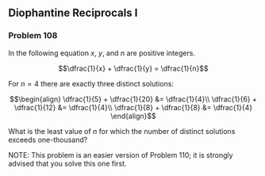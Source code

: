 ## Diophantine Reciprocals I

### Problem 108

In the following equation $x$, $y$, and $n$ are positive integers.
```math
\dfrac{1}{x} + \dfrac{1}{y} = \dfrac{1}{n}
```

For $n = 4$ there are exactly three distinct solutions:
```math
\begin{align}
\dfrac{1}{5} + \dfrac{1}{20} &= \dfrac{1}{4}\\
\dfrac{1}{6} + \dfrac{1}{12} &= \dfrac{1}{4}\\
\dfrac{1}{8} + \dfrac{1}{8} &= \dfrac{1}{4}
\end{align}
```

What is the least value of $n$ for which the number of distinct solutions exceeds one-thousand?

NOTE: This problem is an easier version of Problem 110; it is strongly advised that you solve this one first.

